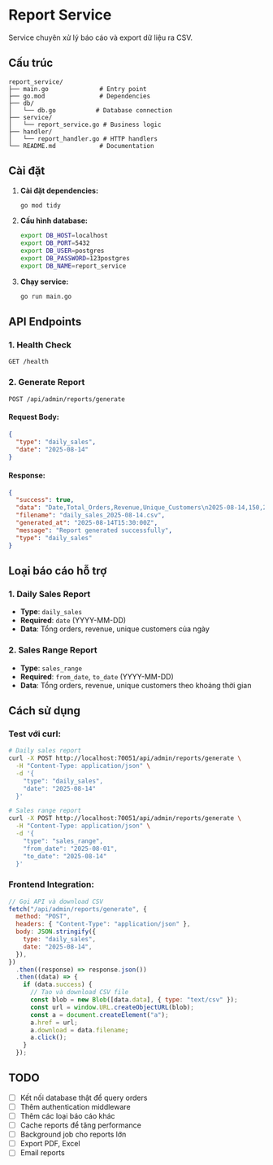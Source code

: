 # Report Service

Service chuyên xử lý báo cáo và export dữ liệu ra CSV.

## Cấu trúc

```
report_service/
├── main.go              # Entry point
├── go.mod               # Dependencies
├── db/
│   └── db.go           # Database connection
├── service/
│   └── report_service.go # Business logic
├── handler/
│   └── report_handler.go # HTTP handlers
└── README.md            # Documentation
```

## Cài đặt

1. **Cài đặt dependencies:**

   ```bash
   go mod tidy
   ```

2. **Cấu hình database:**

   ```bash
   export DB_HOST=localhost
   export DB_PORT=5432
   export DB_USER=postgres
   export DB_PASSWORD=123postgres
   export DB_NAME=report_service
   ```

3. **Chạy service:**
   ```bash
   go run main.go
   ```

## API Endpoints

### 1. Health Check

```
GET /health
```

### 2. Generate Report

```
POST /api/admin/reports/generate
```

#### Request Body:

```json
{
  "type": "daily_sales",
  "date": "2025-08-14"
}
```

#### Response:

```json
{
  "success": true,
  "data": "Date,Total_Orders,Revenue,Unique_Customers\n2025-08-14,150,25000000,120",
  "filename": "daily_sales_2025-08-14.csv",
  "generated_at": "2025-08-14T15:30:00Z",
  "message": "Report generated successfully",
  "type": "daily_sales"
}
```

## Loại báo cáo hỗ trợ

### 1. Daily Sales Report

- **Type**: `daily_sales`
- **Required**: `date` (YYYY-MM-DD)
- **Data**: Tổng orders, revenue, unique customers của ngày

### 2. Sales Range Report

- **Type**: `sales_range`
- **Required**: `from_date`, `to_date` (YYYY-MM-DD)
- **Data**: Tổng orders, revenue, unique customers theo khoảng thời gian

## Cách sử dụng

### Test với curl:

```bash
# Daily sales report
curl -X POST http://localhost:70051/api/admin/reports/generate \
  -H "Content-Type: application/json" \
  -d '{
    "type": "daily_sales",
    "date": "2025-08-14"
  }'

# Sales range report
curl -X POST http://localhost:70051/api/admin/reports/generate \
  -H "Content-Type: application/json" \
  -d '{
    "type": "sales_range",
    "from_date": "2025-08-01",
    "to_date": "2025-08-14"
  }'
```

### Frontend Integration:

```javascript
// Gọi API và download CSV
fetch("/api/admin/reports/generate", {
  method: "POST",
  headers: { "Content-Type": "application/json" },
  body: JSON.stringify({
    type: "daily_sales",
    date: "2025-08-14",
  }),
})
  .then((response) => response.json())
  .then((data) => {
    if (data.success) {
      // Tạo và download CSV file
      const blob = new Blob([data.data], { type: "text/csv" });
      const url = window.URL.createObjectURL(blob);
      const a = document.createElement("a");
      a.href = url;
      a.download = data.filename;
      a.click();
    }
  });
```

## TODO

- [ ] Kết nối database thật để query orders
- [ ] Thêm authentication middleware
- [ ] Thêm các loại báo cáo khác
- [ ] Cache reports để tăng performance
- [ ] Background job cho reports lớn
- [ ] Export PDF, Excel
- [ ] Email reports

